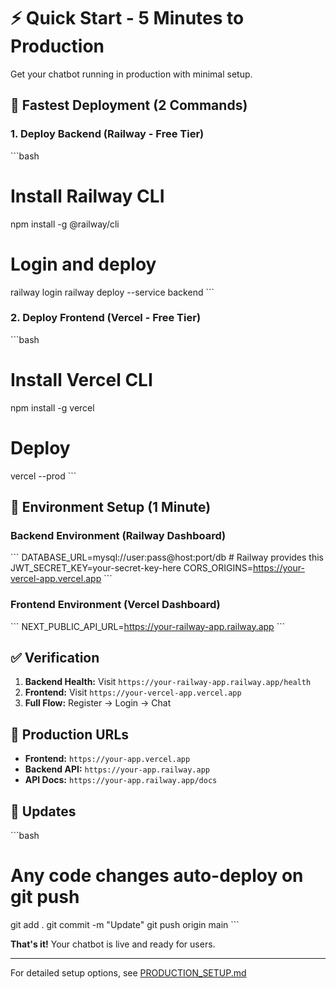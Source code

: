 # ⚡ Quick Start - 5 Minutes to Production

Get your chatbot running in production with minimal setup.

## 🚀 Fastest Deployment (2 Commands)

### 1. Deploy Backend (Railway - Free Tier)
\`\`\`bash
# Install Railway CLI
npm install -g @railway/cli

# Login and deploy
railway login
railway deploy --service backend
\`\`\`

### 2. Deploy Frontend (Vercel - Free Tier)
\`\`\`bash
# Install Vercel CLI
npm install -g vercel

# Deploy
vercel --prod
\`\`\`

## 🔧 Environment Setup (1 Minute)

### Backend Environment (Railway Dashboard)
\`\`\`
DATABASE_URL=mysql://user:pass@host:port/db  # Railway provides this
JWT_SECRET_KEY=your-secret-key-here
CORS_ORIGINS=https://your-vercel-app.vercel.app
\`\`\`

### Frontend Environment (Vercel Dashboard)
\`\`\`
NEXT_PUBLIC_API_URL=https://your-railway-app.railway.app
\`\`\`

## ✅ Verification

1. **Backend Health:** Visit `https://your-railway-app.railway.app/health`
2. **Frontend:** Visit `https://your-vercel-app.vercel.app`
3. **Full Flow:** Register → Login → Chat

## 🎯 Production URLs

- **Frontend:** `https://your-app.vercel.app`
- **Backend API:** `https://your-app.railway.app`
- **API Docs:** `https://your-app.railway.app/docs`

## 🔄 Updates

\`\`\`bash
# Any code changes auto-deploy on git push
git add .
git commit -m "Update"
git push origin main
\`\`\`

**That's it!** Your chatbot is live and ready for users.

---

For detailed setup options, see [PRODUCTION_SETUP.md](./PRODUCTION_SETUP.md)
